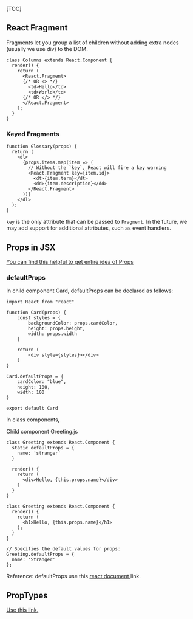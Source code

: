 [TOC]

## React Fragment

Fragments let you group a list of children without adding extra nodes (usually we use div) to the DOM.

```react
class Columns extends React.Component {
  render() {
    return (
      <React.Fragment>
      {/* OR <> */}
        <td>Hello</td>
        <td>World</td>
      {/* OR </> */}      
      </React.Fragment>
    );
  }
}
```

### Keyed Fragments

```react
function Glossary(props) {
  return (
    <dl>
      {props.items.map(item => (
        // Without the `key`, React will fire a key warning
        <React.Fragment key={item.id}>
          <dt>{item.term}</dt>
          <dd>{item.description}</dd>
        </React.Fragment>
      ))}
    </dl>
  );
}
```

`key` is the only attribute that can be passed to `Fragment`. In the future, we may add support for additional attributes, such as event handlers.

## Props in JSX

[You can find this helpful to get entire idea of Props](https://reactjs.org/docs/jsx-in-depth.html#props-in-jsx)

### defaultProps

In child component Card, defaultProps can be declared as follows:

```react
import React from "react"

function Card(props) {
    const styles = {
        backgroundColor: props.cardColor,
        height: props.height,
        width: props.width
    }
    
    return (
        <div style={styles}></div>
    )
}

Card.defaultProps = {
    cardColor: "blue",
    height: 100,
    width: 100
}

export default Card
```

In class components,

Child component Greeting.js

```react
class Greeting extends React.Component {
  static defaultProps = {
    name: 'stranger'
  }

  render() {
    return (
      <div>Hello, {this.props.name}</div>
    )
  }
}
```

```react
class Greeting extends React.Component {
  render() {
    return (
      <h1>Hello, {this.props.name}</h1>
    );
  }
}

// Specifies the default values for props:
Greeting.defaultProps = {
  name: 'Stranger'
};
```

Reference: defaultProps use this [react document ](https://reactjs.org/docs/typechecking-with-proptypes.html#default-prop-values) link.

## PropTypes

[Use this link.](https://reactjs.org/docs/typechecking-with-proptypes.html#default-prop-values)
